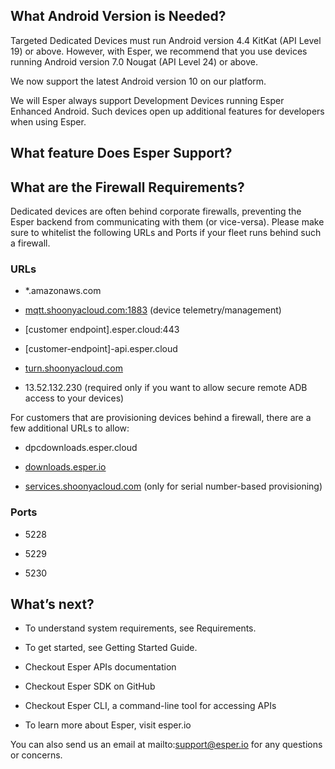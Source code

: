 ## What Android Version is Needed?

Targeted Dedicated Devices must run Android version 4.4 KitKat (API Level 19) or above. However, with Esper, we recommend that you use devices running Android version 7.0 Nougat (API Level 24) or above.

We now support the latest Android version 10 on our platform.

We will Esper always support Development Devices running Esper Enhanced Android. Such devices open up additional features for developers when using Esper.

## What feature Does Esper Support?

## What are the Firewall Requirements?

Dedicated devices are often behind corporate firewalls, preventing the Esper backend from communicating with them (or vice-versa). Please make sure to whitelist the following URLs and Ports if your fleet runs behind such a firewall.

### URLs

-   *.amazonaws.com
    
-   [mqtt.shoonyacloud.com:1883](http://mqtt.shoonyacloud.com:1883/) (device telemetry/management)
    
-   [customer endpoint].esper.cloud:443
    
-   [customer-endpoint]-api.esper.cloud
    
-   [turn.shoonyacloud.com](http://turn.shoonyacloud.com/)
    
-   13.52.132.230 (required only if you want to allow secure remote ADB access to your devices)
    

For customers that are provisioning devices behind a firewall, there are a few additional URLs to allow:

-   dpcdownloads.esper.cloud
    
-   [downloads.esper.io](http://downloads.esper.io/)
    
-   [services.shoonyacloud.com](http://services.shoonyacloud.com/) (only for serial number-based provisioning)
    

### Ports

-   5228
    
-   5229
    
-   5230
    

## What’s next?

-   To understand system requirements, see Requirements.
    
-   To get started, see Getting Started Guide.
    
-   Checkout Esper APIs documentation
    
-   Checkout Esper SDK on GitHub
    
-   Checkout Esper CLI, a command-line tool for accessing APIs
    
-   To learn more about Esper, visit esper.io
   
 
You can also send us an email at  mailto:support@esper.io  for any questions or concerns.